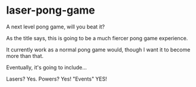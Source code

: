 # laser-pong-game
A next level pong game, will you beat it?

As the title says, this is going to be a much fiercer pong game experience.

It currently work as a normal pong game would, though I want it to become more than that. 

Eventually, it's going to include...

Lasers? Yes. Powers? Yes! "Events" YES!